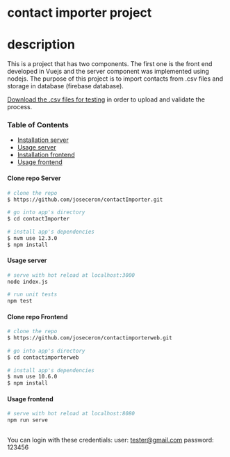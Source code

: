 
# contact importer project
 
# description
 
This is a project that has two components. The first one is the front end developed in Vuejs and the server component was implemented using nodejs. The purpose of 
this project is to import contacts from .csv files and
storage in database (firebase database).

[Download the .csv files for testing](https://drive.google.com/drive/folders/1R8N3__s1giWs05OXebOVr1QKs4gWwDvP?usp=sharing) in order to upload and validate the process.

 
### Table of Contents
 
- [Installation server](#installation)
- [Usage server](#usageserver)
- [Installation frontend](#usage)
- [Usage frontend](#usagefront)

 
#### Clone repo Server
``` bash
# clone the repo
$ https://github.com/joseceron/contactImporter.git
 
# go into app's directory
$ cd contactImporter
 
# install app's dependencies
$ nvm use 12.3.0
$ npm install
```
 
#### Usage server
 
``` bash
# serve with hot reload at localhost:3000
node index.js
 
# run unit tests
npm test
```

#### Clone repo Frontend
``` bash
# clone the repo
$ https://github.com/joseceron/contactimporterweb.git
 
# go into app's directory
$ cd contactimporterweb
 
# install app's dependencies
$ nvm use 10.6.0
$ npm install
```
 
#### Usage frontend
 
``` bash
# serve with hot reload at localhost:8080
npm run serve
 
```

You can login with these credentials: 
user: tester@gmail.com
password: 123456

